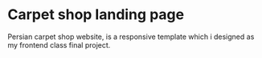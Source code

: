# Carpet shop landing page

Persian carpet shop website, is a responsive template which i designed as my frontend class final project.


